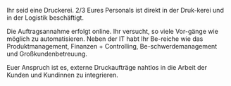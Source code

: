 Ihr seid eine Druckerei. 2/3 Eures Personals ist direkt in der Druk-kerei und in der Logistik beschäftigt.

Die Auftragsannahme erfolgt online. Ihr versucht, so viele Vor-gänge wie möglich zu automatisieren. Neben der IT habt Ihr Be-reiche wie das Produktmanagement, Finanzen + Controlling, Be-schwerdemanagement und Großkundenbetreuung.

Euer Anspruch ist es, externe Druckaufträge nahtlos in die Arbeit der Kunden und Kundinnen zu integrieren.
